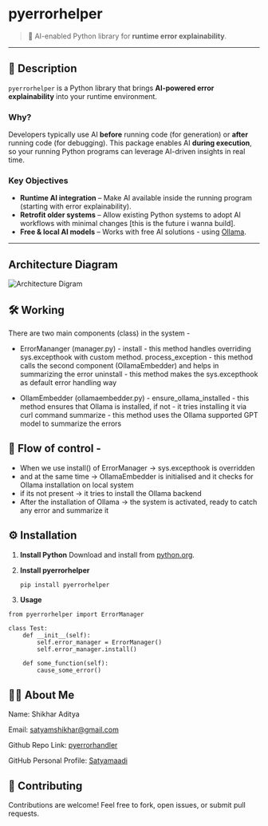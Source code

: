 # pyerrorhelper

> 🧠 AI-enabled Python library for **runtime error explainability**.

---

## 📖 Description

`pyerrorhelper` is a Python library that brings **AI-powered error explainability** into your runtime environment.

### Why?
Developers typically use AI **before** running code (for generation) or **after** running code (for debugging).
This package enables AI **during execution**, so your running Python programs can leverage AI-driven insights in real time.

### Key Objectives
- **Runtime AI integration** – Make AI available inside the running program (starting with error explainability).
- **Retrofit older systems** – Allow existing Python systems to adopt AI workflows with minimal changes [this is the future i wanna build].
- **Free & local AI models** – Works with free AI solutions - using [Ollama](https://www.ollama.com).

---

## Architecture Diagram

![Architecture Digram](pyerrorhelper.jpg)

## 🛠️ Working

There are two main components (class) in the system - 

- ErrorMananger (manager.py) -
    install - this method handles overriding sys.excepthook with custom method.
    process_exception - this method calls the second component (OllamaEmbedder) and helps in summarizing the error
    uninstall - this method makes the sys.excepthook as default error handling way

- OllamEmbedder (ollamaembedder.py) - 
    ensure_ollama_installed - this method ensures that Ollama is installed, if not - it tries installing it via curl command
    summarize - this method uses the Ollama supported GPT model to summarize the errors

## 🔀 Flow of control - 

- When we use install() of ErrorManager -> sys.excepthook is overridden
- and at the same time -> OllamaEmbedder is initialised and it checks for Ollama installation on local system
- if its not present -> it tries to install the Ollama backend
- After the installation of Ollama -> the system is activated, ready to catch any error and summarize it


## ⚙️ Installation

1. **Install Python**
   Download and install from [python.org](https://www.python.org/downloads/).

2. **Install pyerrorhelper**
   ```bash
   pip install pyerrorhelper
   ```

3. **Usage**
```
from pyerrorhelper import ErrorManager

class Test:
    def __init__(self):
        self.error_manager = ErrorManager()
        self.error_manager.install()
    
    def some_function(self):
        cause_some_error()
```
## 👨‍💻 About Me

Name: Shikhar Aditya

Email: satyamshikhar@gmail.com

Github Repo Link: [pyerrorhandler](https://github.com/Satyamaadi/pyerrorhelper)

GitHub Personal Profile: [Satyamaadi](https://github.com/Satyamaadi)

## 🤝 Contributing

Contributions are welcome! Feel free to fork, open issues, or submit pull requests.
